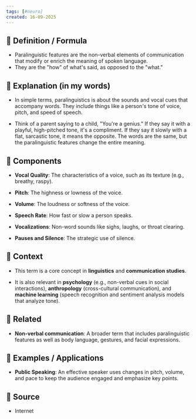 ```yaml
--- 
tags: [#neuro]
created: 16-09-2025
--- 
```

## 🔹 Definition / Formula
- Paralinguistic features are the non-verbal elements of communication that modify or enrich the meaning of spoken language. 
- They are the "how" of what's said, as opposed to the "what."

  
## 🔹 Explanation (in my words)
- In simple terms, paralinguistics is about the sounds and vocal cues that accompany words. They include things like a person's tone of voice, pitch, and speed of speech.
    
- Think of a parent saying to a child, "You're a genius." If they say it with a playful, high-pitched tone, it's a compliment. If they say it slowly with a flat, sarcastic tone, it means the opposite. The words are the same, but the paralinguistic features change the entire meaning.

## 🔹 Components
- **Vocal Quality**: The characteristics of a voice, such as its texture (e.g., breathy, raspy).
    
- **Pitch**: The highness or lowness of the voice.
    
- **Volume**: The loudness or softness of the voice.
    
- **Speech Rate**: How fast or slow a person speaks.
    
- **Vocalizations**: Non-word sounds like sighs, laughs, or throat clearing.
    
- **Pauses and Silence**: The strategic use of silence.

## 🔹 Context 
- This term is a core concept in **linguistics** and **communication studies**.
    
- It is also relevant in **psychology** (e.g., non-verbal cues in social interactions), **anthropology** (cross-cultural communication), and **machine learning** (speech recognition and sentiment analysis models that analyze tone).

## 🔹 Related
- **Non-verbal communication**: A broader term that includes paralinguistic features as well as body language, gestures, and facial expressions.

## 🔹 Examples / Applications
- **Public Speaking**: An effective speaker uses changes in pitch, volume, and pace to keep the audience engaged and emphasize key points.

## 🔹 Source 
- Internet 